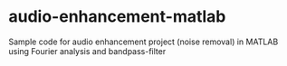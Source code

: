 # audio-enhancement-matlab
Sample code for audio enhancement project (noise removal) in MATLAB using Fourier analysis and bandpass-filter
